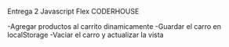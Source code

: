 Entrega 2 Javascript Flex CODERHOUSE

-Agregar productos al carrito dinamicamente
-Guardar el carro en localStorage
-Vaciar el carro y actualizar la vista